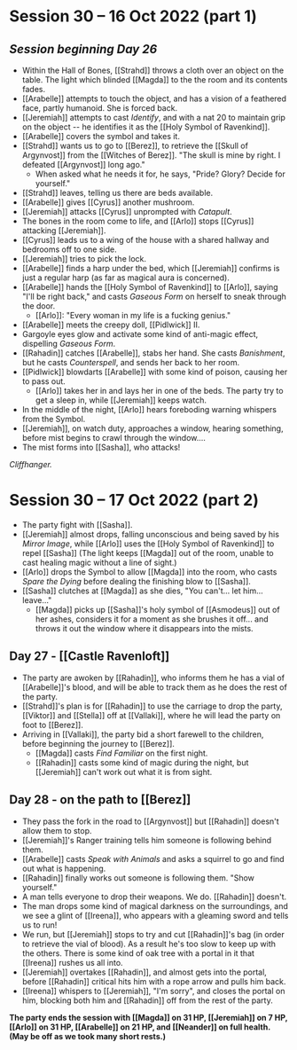 # Session 30 – 16 Oct 2022 (part 1)

## *Session beginning Day 26*

- Within the Hall of Bones, [[Strahd]] throws a cloth over an object on the table. The light which blinded [[Magda]] to the the room and its contents fades.
- [[Arabelle]] attempts to touch the object, and has a vision of a feathered face, partly humanoid. She is forced back.
- [[Jeremiah]] attempts to cast *Identify*, and with a nat 20 to maintain grip on the object -- he identifies it as the [[Holy Symbol of Ravenkind]].
- [[Arabelle]] covers the symbol and takes it.
- [[Strahd]] wants us to go to [[Berez]], to retrieve the [[Skull of Argynvost]] from the [[Witches of Berez]]. "The skull is mine by right. I defeated [[Argynvost]] long ago." 
	- When asked what he needs it for, he says, "Pride? Glory? Decide for yourself."
- [[Strahd]] leaves, telling us there are beds available.
- [[Arabelle]] gives [[Cyrus]] another mushroom.
- [[Jeremiah]] attacks [[Cyrus]] unprompted with *Catapult*.
- The bones in the room come to life, and [[Arlo]] stops [[Cyrus]] attacking [[Jeremiah]].
- [[Cyrus]] leads us to a wing of the house with a shared hallway and bedrooms off to one side.
- [[Jeremiah]] tries to pick the lock.
- [[Arabelle]] finds a harp under the bed, which [[Jeremiah]] confirms is just a regular harp (as far as magical aura is concerned).
- [[Arabelle]] hands the [[Holy Symbol of Ravenkind]] to [[Arlo]], saying "I'll be right back," and casts *Gaseous Form* on herself to sneak through the door.
	- [[Arlo]]: "Every woman in my life is a fucking genius."
- [[Arabelle]] meets the creepy doll, [[Pidlwick]] II.
- Gargoyle eyes glow and activate some kind of anti-magic effect, dispelling *Gaseous Form*.
- [[Rahadin]] catches [[Arabelle]], stabs her hand. She casts *Banishment*, but he casts *Counterspell*, and sends her back to her room.
- [[Pidlwick]] blowdarts [[Arabelle]] with some kind of poison, causing her to pass out.
	- [[Arlo]] takes her in and lays her in one of the beds. The party try to get a sleep in, while [[Jeremiah]] keeps watch.
- In the middle of the night, [[Arlo]] hears foreboding warning whispers from the Symbol.
- [[Jeremiah]], on watch duty, approaches a window, hearing something, before mist begins to crawl through the window....
- The mist forms into [[Sasha]], who attacks!

*Cliffhanger.*

# Session 30 – 17 Oct 2022 (part 2)

- The party fight with [[Sasha]].
- [[Jeremiah]] almost drops, falling unconscious and being saved by his *Mirror Image*, while [[Arlo]] uses the [[Holy Symbol of Ravenkind]] to repel [[Sasha]] (The light keeps [[Magda]] out of the room, unable to cast healing magic without a line of sight.)
- [[Arlo]] drops the Symbol to allow [[Magda]] into the room, who casts *Spare the Dying* before dealing the finishing blow to [[Sasha]]. 
- [[Sasha]] clutches at [[Magda]] as she dies, "You can't... let him... leave..."
	- [[Magda]] picks up [[Sasha]]'s holy symbol of [[Asmodeus]] out of her ashes, considers it for a moment as she brushes it off... and throws it out the window where it disappears into the mists.

## Day 27 - [[Castle Ravenloft]]

- The party are awoken by [[Rahadin]], who informs them he has a vial of [[Arabelle]]'s blood, and will be able to track them as he does the rest of the party.
- [[Strahd]]'s plan is for [[Rahadin]] to use the carriage to drop the party, [[Viktor]] and [[Stella]] off at [[Vallaki]], where he will lead the party on foot to [[Berez]].
- Arriving in [[Vallaki]], the party bid a short farewell to the children, before beginning the journey to [[Berez]].
	- [[Magda]] casts *Find Familiar* on the first night.
	- [[Rahadin]] casts some kind of magic during the night, but [[Jeremiah]] can't work out what it is from sight.

## Day 28 - on the path to [[Berez]]

- They pass the fork in the road to [[Argynvost]] but [[Rahadin]] doesn't allow them to stop.
- [[Jeremiah]]'s Ranger training tells him someone is following behind them.
- [[Arabelle]] casts *Speak with Animals* and asks a squirrel to go and find out what is happening.
- [[Rahadin]] finally works out someone is following them. "Show yourself."
- A man tells everyone to drop their weapons. We do. [[Rahadin]] doesn't.
- The man drops some kind of magical darkness on the surroundings, and we see a glint of [[Ireena]], who appears with a gleaming sword and tells us to run!
- We run, but [[Jeremiah]] stops to try and cut [[Rahadin]]'s bag (in order to retrieve the vial of blood). As a result he's too slow to keep up with the others. There is some kind of oak tree with a portal in it that [[Ireena]] rushes us all into.
- [[Jeremiah]] overtakes [[Rahadin]], and almost gets into the portal, before [[Rahadin]] critical hits him with a rope arrow and pulls him back.
- [[Ireena]] whispers to [[Jeremiah]], "I'm sorry", and closes the portal on him, blocking both him and [[Rahadin]] off from the rest of the party.

**The party ends the session with [[Magda]] on 31 HP, [[Jeremiah]] on 7 HP, [[Arlo]] on 31 HP, [[Arabelle]] on 21 HP, and [[Neander]] on full health. (May be off as we took many short rests.)**